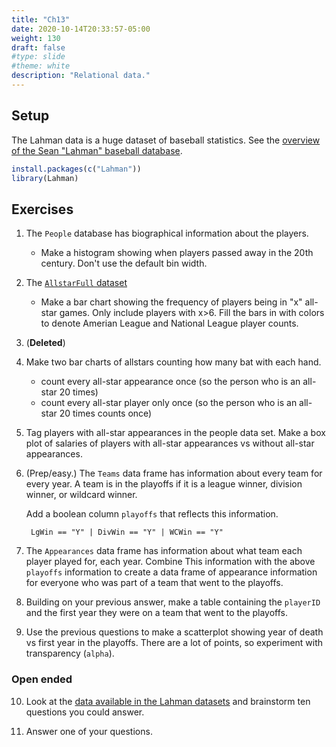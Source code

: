 ```yaml
---
title: "Ch13"
date: 2020-10-14T20:33:57-05:00
weight: 130
draft: false
#type: slide
#theme: white
description: "Relational data."
---
```


## Setup

The Lahman data is a huge dataset of baseball statistics. See the
[overview of the Sean "Lahman" baseball database](https://www.rdocumentation.org/packages/Lahman).

```R
install.packages(c("Lahman"))
library(Lahman)
```

## Exercises

1. The `People` database has biographical information about the
   players. 
       
     * Make a histogram showing when players passed away 
         in the 20th century. Don't use the default bin width.
       
2. The [`AllstarFull`
   dataset](https://www.rdocumentation.org/packages/Lahman/versions/8.0-0/topics/AllstarFull) 
   
     * Make a bar chart showing the frequency of players being in
         "x" all-star games. Only include players with x>6. Fill the
         bars in with colors to denote Amerian League and National
         League player counts. 

3. (**Deleted**)

4. Make two bar charts of allstars counting how many bat with each hand.

    * count every all-star appearance once (so the person who is an
      all-star 20 times)
    * count every all-star player only once (so the person who is an
      all-star 20 times counts once)
    
5. Tag players with all-star appearances in the people data set.  Make
a box plot of salaries of players with all-star appearances vs without
all-star appearances.


6. (Prep/easy.) The `Teams` data frame has information about every team for every
    year. A team is in the playoffs if it is a league winner, division
    winner, or wildcard winner. 
    
    Add a boolean column `playoffs` that reflects this information.

        LgWin == "Y" | DivWin == "Y" | WCWin == "Y"

7. The `Appearances` data frame has information about what team each
   player played for, each year. Combine This information with the
   above `playoffs` information to create a data frame of appearance
   information for everyone who was part of a team that went to the
   playoffs.
   
8. Building on your previous answer, make a table containing the
   `playerID` and the first year they were on a team that went to the playoffs.

9. Use the previous questions to make a scatterplot showing year of
   death vs first year in the playoffs. There are a lot of points, so
   experiment with transparency (`alpha`).


### Open ended

10. Look at the [data available in the Lahman datasets](https://www.rdocumentation.org/packages/Lahman/versions/8.0-0) and
   brainstorm ten questions you could answer.
   
11. Answer one of your questions.

